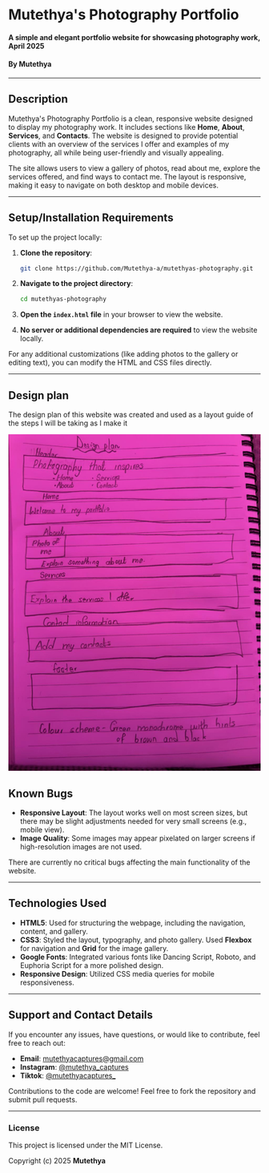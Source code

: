 # **Mutethya's Photography Portfolio**
#### A simple and elegant portfolio website for showcasing photography work, **April 2025**
#### By **Mutethya**

---

## **Description**

Mutethya's Photography Portfolio is a clean, responsive website designed to display my photography work. It includes sections like **Home**, **About**, **Services**, and **Contacts**. The website is designed to provide potential clients with an overview of the services I offer and examples of my photography, all while being user-friendly and visually appealing.

The site allows users to view a gallery of photos, read about me, explore the services offered, and find ways to contact me. The layout is responsive, making it easy to navigate on both desktop and mobile devices.

---

## **Setup/Installation Requirements**

To set up the project locally:

1. **Clone the repository**:
   ```bash
   git clone https://github.com/Mutethya-a/mutethyas-photography.git
   ```

2. **Navigate to the project directory**:
   ```bash
   cd mutethyas-photography
   ```

3. **Open the `index.html` file** in your browser to view the website.

4. **No server or additional dependencies are required** to view the website locally.

For any additional customizations (like adding photos to the gallery or editing text), you can modify the HTML and CSS files directly.

---

## **Design plan**

The design plan of this website was created and used as a layout guide of the steps I will be taking as I make it

![Design plan](Photos/Design%20plan.jpg)

## **Known Bugs**

- **Responsive Layout**: The layout works well on most screen sizes, but there may be slight adjustments needed for very small screens (e.g., mobile view).
- **Image Quality**: Some images may appear pixelated on larger screens if high-resolution images are not used.

There are currently no critical bugs affecting the main functionality of the website.

---

## **Technologies Used**

- **HTML5**: Used for structuring the webpage, including the navigation, content, and gallery.
- **CSS3**: Styled the layout, typography, and photo gallery. Used **Flexbox** for navigation and **Grid** for the image gallery.
- **Google Fonts**: Integrated various fonts like Dancing Script, Roboto, and Euphoria Script for a more polished design.
- **Responsive Design**: Utilized CSS media queries for mobile responsiveness.

---

## **Support and Contact Details**

If you encounter any issues, have questions, or would like to contribute, feel free to reach out:

- **Email**: mutethyacaptures@gmail.com
- **Instagram**: [@mutethya_captures](https://www.instagram.com/mutethya_captures)
- **Tiktok**: [@mutethyacaptures_](https://www.tiktok.com/@mutethyacaptures_)

Contributions to the code are welcome! Feel free to fork the repository and submit pull requests.

---

### **License**

This project is licensed under the MIT License.

Copyright (c) 2025 **Mutethya**